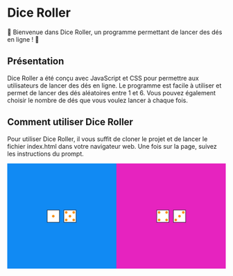 # Dice Roller

:game_die: Bienvenue dans Dice Roller, un programme permettant de lancer des dés en ligne ! :game_die:

## Présentation

Dice Roller a été conçu avec JavaScript et CSS pour permettre aux utilisateurs de lancer des dés en ligne. Le programme est facile à utiliser et permet de lancer des dés aléatoires entre 1 et 6. Vous pouvez également choisir le nombre de dés que vous voulez lancer à chaque fois.

## Comment utiliser Dice Roller

Pour utiliser Dice Roller, il vous suffit de cloner le projet et de lancer le fichier index.html dans votre navigateur web. Une fois sur la page, suivez les instructions du prompt.

![resultat.jpg](./images/resultat.jpg)
